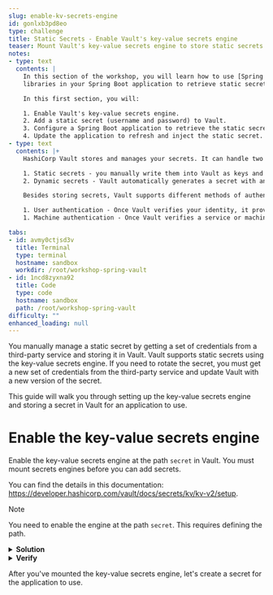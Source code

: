 ```yaml
---
slug: enable-kv-secrets-engine
id: gonlxb3pd8eo
type: challenge
title: Static Secrets - Enable Vault's key-value secrets engine
teaser: Mount Vault's key-value secrets engine to store static secrets.
notes:
- type: text
  contents: |
    In this section of the workshop, you will learn how to use [Spring Vault](https://spring.io/projects/spring-vault) and [Spring Cloud Vault](https://cloud.spring.io/spring-cloud-vault/reference/html/)
    libraries in your Spring Boot application to retrieve static secrets you store in HashiCorp Vault.

    In this first section, you will:

    1. Enable Vault's key-value secrets engine.
    2. Add a static secret (username and password) to Vault.
    3. Configure a Spring Boot application to retrieve the static secret.
    4. Update the application to refresh and inject the static secret.
- type: text
  contents: |+
    HashiCorp Vault stores and manages your secrets. It can handle two main types of secrets:

    1. Static secrets - you manually write them into Vault as keys and values and handle their rotation.
    2. Dynamic secrets - Vault automatically generates a secret with an expiration date. When the secret expires, Vault deletes it.

    Besides storing secrets, Vault supports different methods of authentication.

    1. User authentication - Once Vault verifies your identity, it provides a token for future requests.
    1. Machine authentication - Once Vault verifies a service or machine identity, it provides a token for future requests.

tabs:
- id: avmy0ctjsd3v
  title: Terminal
  type: terminal
  hostname: sandbox
  workdir: /root/workshop-spring-vault
- id: 1ncd8zyxna92
  title: Code
  type: code
  hostname: sandbox
  path: /root/workshop-spring-vault
difficulty: ""
enhanced_loading: null
---
```


You manually manage a static secret by getting a set of credentials from a third-party service
and storing it in Vault. Vault supports static secrets using the key-value secrets engine.
If you need to rotate the secret, you must get a new set of credentials from the third-party service
and update Vault with a new version of the secret.

This guide will walk you through setting up the key-value secrets engine and
storing a secret in Vault for an application to use.

Enable the key-value secrets engine
===

Enable the key-value secrets engine at the path `secret` in Vault. You must mount secrets engines before you can add secrets.

You can find the details in this documentation: https://developer.hashicorp.com/vault/docs/secrets/kv/kv-v2/setup.

> [!NOTE]
> You need to enable the engine at the path `secret`. This requires defining the path.

<details>
<summary><b>Solution</b></summary>
Run the following command in the <b>Terminal</b> tab.

```shell
vault secrets enable -version=2 -path=secret kv
```
</details>

<details>
<summary><b>Verify</b></summary>
After mounting the secrets engine, verify that you've created the secrets engine using the following:

```shell
vault secrets list
```
</details>

After you've mounted the key-value secrets engine, let's create a secret for the application to use.